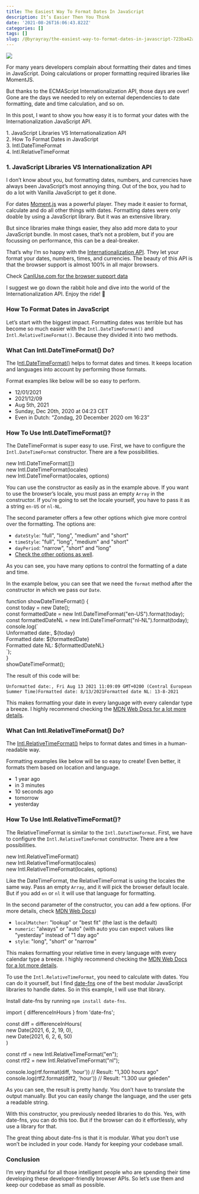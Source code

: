 ```yaml
---
title: The Easiest Way To Format Dates In JavaScript
description: It’s Easier Then You Think
date: '2021-08-26T16:06:43.822Z'
categories: []
tags: []
slug: /@byrayray/the-easiest-way-to-format-dates-in-javascript-723ba42a94c4
---
```


![](/images/1__y1wx0A3hoCNNmOZTYrHZrw.png)

For many years developers complain about formatting their dates and times in JavaScript. Doing calculations or proper formatting required libraries like MomentJS.

But thanks to the ECMAScript Internationalization API, those days are over! Gone are the days we needed to rely on external dependencies to date formatting, date and time calculation, and so on.

In this post, I want to show you how easy it is to format your dates with the Internationalization JavaScript API.

1\. JavaScript Libraries VS Internationalization API  
2\. How To Format Dates in JavaScript  
3\. Intl.DateTimeFormat  
4\. Intl.RelativeTimeFormat

### 1\. JavaScript Libraries VS Internationalization API

I don’t know about you, but formatting dates, numbers, and currencies have always been JavaScript’s most annoying thing. Out of the box, you had to do a lot with Vanilla JavaScript to get it done.

For dates [Moment.js](https://momentjs.com/) was a powerful player. They made it easier to format, calculate and do all other things with dates. Formatting dates were only doable by using a JavaScript library. But it was an extensive library.

But since libraries make things easier, they also add more data to your JavaScript bundle. In most cases, that’s not a problem, but if you are focussing on performance, this can be a deal-breaker.

That’s why I’m so happy with the [Internationalization API](https://developer.mozilla.org/en-US/docs/Web/JavaScript/Reference/Global_Objects/Intl). They let your format your dates, numbers, times, and currencies. The beauty of this API is that the browser support is almost 100% in all major browsers.

Check [CanIUse.com for the browser support data](https://caniuse.com/internationalization)

I suggest we go down the rabbit hole and dive into the world of the Internationalization API. Enjoy the ride! 🎢

### How To Format Dates in JavaScript

Let’s start with the biggest impact. Formatting dates was terrible but has become so much easier with the `Intl.DateTimeFormat()` and `Intl.RelativeTimeFormat()`. Because they divided it into two methods.

### What Can Intl.DateTimeFormat() Do?

The I[ntl.DateTimeFormat()](https://developer.mozilla.org/en-US/docs/Web/JavaScript/Reference/Global_Objects/Intl/DateTimeFormat/DateTimeFormat) helps to format dates and times. It keeps location and languages into account by performing those formats.

Format examples like below will be so easy to perform.

*   12/01/2021
*   2021/12/09
*   Aug 5th, 2021
*   Sunday, Dec 20th, 2020 at 04:23 CET
*   Even in Dutch: “Zondag, 20 December 2020 om 16:23”

### How To Use Intl.DateTimeFormat()?

The DateTimeFormat is super easy to use. First, we have to configure the `Intl.DateTimeFormat` constructor. There are a few possibilities.

new Intl.DateTimeFormat(\[\])  
new Intl.DateTimeFormat(locales)  
new Intl.DateTimeFormat(locales, options)

You can use the constructor as easily as in the example above. If you want to use the browser’s locale, you must pass an empty `Array` in the constructor. If you're going to set the locale yourself, you have to pass it as a string `en-US` or `nl-NL`.

The second parameter offers a few other options which give more control over the formatting. The options are:

*   `dateStyle`: "full", "long", "medium" and "short"
*   `timeStyle`: "full", "long", "medium" and "short"
*   `dayPeriod`: "narrow", "short" and "long"
*   [Check the other options as well](https://developer.mozilla.org/en-US/docs/Web/JavaScript/Reference/Global_Objects/Intl/DateTimeFormat/DateTimeFormat#parameters).

As you can see, you have many options to control the formatting of a date and time.

In the example below, you can see that we need the `format` method after the constructor in which we pass our `Date`.

function showDateTimeFormat() {  
  const today = new Date();  
  const formattedDate = new Intl.DateTimeFormat("en-US").format(today);  
  const formattedDateNL = new Intl.DateTimeFormat("nl-NL").format(today);  
  console.log(\`  
    Unformatted date:, ${today}  
    Formatted date: ${formattedDate}  
    Formatted date NL: ${formattedDateNL}  
  \`);  
}  
showDateTimeFormat();

The result of this code will be:

```
Unformatted date:, Fri Aug 13 2021 11:09:09 GMT+0200 (Central European Summer Time)Formatted date: 8/13/2021Formatted date NL: 13-8-2021
```

This makes formatting your date in every language with every calendar type a breeze. I highly recommend checking the [MDN Web Docs for a lot more details](https://developer.mozilla.org/en-US/docs/Web/JavaScript/Reference/Global_Objects/Intl/DateTimeFormat/DateTimeFormat).

### What Can Intl.RelativeTimeFormat() Do?

The [Intl.RelativeTimeFormat()](https://developer.mozilla.org/en-US/docs/Web/JavaScript/Reference/Global_Objects/Intl/RelativeTimeFormat) helps to format dates and times in a human-readable way.

Formatting examples like below will be so easy to create! Even better, it formats them based on location and language.

*   1 year ago
*   in 3 minutes
*   10 seconds ago
*   tomorrow
*   yesterday

### How To Use Intl.RelativeTimeFormat()?

The RelativeTimeFormat is similar to the `Intl.DateTimeFormat`. First, we have to configure the `Intl.RelativeTimeFormat` constructor. There are a few possibilities.

new Intl.RelativeTimeFormat()  
new Intl.RelativeTimeFormat(locales)  
new Intl.RelativeTimeFormat(locales, options)

Like the DateTimeFormat, the RelativeTimeFormat is using the locales the same way. Pass an empty `Array`, and it will pick the browser default locale. But if you add `en` or `nl` it will use that language for formatting.

In the second parameter of the constructor, you can add a few options. (For more details, check [MDN Web Docs](https://developer.mozilla.org/en-US/docs/Web/JavaScript/Reference/Global_Objects/Intl/RelativeTimeFormat/RelativeTimeFormat#parameters))

*   `localMatcher`: "lookup" or "best fit" (the last is the default)
*   `numeric`: "always" or "auto" (with auto you can expect values like "yesterday" instead of "1 day ago"
*   `style`: "long", "short" or "narrow"

This makes formatting your relative time in every language with every calendar type a breeze. I highly recommend checking the [MDN Web Docs for a lot more details](https://developer.mozilla.org/en-US/docs/Web/JavaScript/Reference/Global_Objects/Intl/DateTimeFormat/DateTimeFormat).

To use the `Intl.RelativeTimeFormat`, you need to calculate with dates. You can do it yourself, but I find [date-fns](https://date-fns.org/) one of the best modular JavaScript libraries to handle dates. So in this example, I will use that library.

Install date-fns by running `npm install date-fns`.

import { differenceInHours } from 'date-fns';

const diff = differenceInHours(  
  new Date(2021, 6, 2, 19, 0),  
  new Date(2021, 6, 2, 6, 50)  
)

const rtf = new Intl.RelativeTimeFormat("en");  
const rtf2 = new Intl.RelativeTimeFormat("nl");

console.log(rtf.format(diff, 'hour')) // Result: "1,300 hours ago"  
console.log(rtf2.format(diff2, 'hour')) // Result: "1.300 uur geleden"

As you can see, the result is pretty handy. You don’t have to translate the output manually. But you can easily change the language, and the user gets a readable string.

With this constructor, you previously needed libraries to do this. Yes, with date-fns, you can do this too. But if the browser can do it effortlessly, why use a library for that.

The great thing about date-fns is that it is modular. What you don’t use won’t be included in your code. Handy for keeping your codebase small.



### Conclusion

I’m very thankful for all those intelligent people who are spending their time developing these developer-friendly browser APIs. So let’s use them and keep our codebase as small as possible.